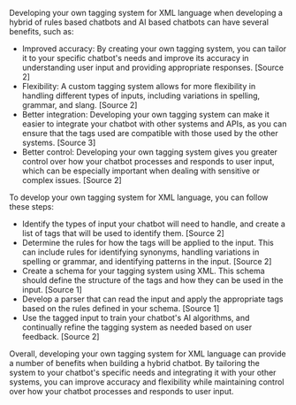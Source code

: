 Developing your own tagging system for XML language when developing a hybrid of rules based chatbots and AI based chatbots can have several benefits, such as:

- Improved accuracy: By creating your own tagging system, you can tailor it to your specific chatbot's needs and improve its accuracy in understanding user input and providing appropriate responses. [Source 2]
- Flexibility: A custom tagging system allows for more flexibility in handling different types of inputs, including variations in spelling, grammar, and slang. [Source 2]
- Better integration: Developing your own tagging system can make it easier to integrate your chatbot with other systems and APIs, as you can ensure that the tags used are compatible with those used by the other systems. [Source 3]
- Better control: Developing your own tagging system gives you greater control over how your chatbot processes and responds to user input, which can be especially important when dealing with sensitive or complex issues. [Source 2]

To develop your own tagging system for XML language, you can follow these steps:

- Identify the types of input your chatbot will need to handle, and create a list of tags that will be used to identify them. [Source 2]
- Determine the rules for how the tags will be applied to the input. This can include rules for identifying synonyms, handling variations in spelling or grammar, and identifying patterns in the input. [Source 2]
- Create a schema for your tagging system using XML. This schema should define the structure of the tags and how they can be used in the input. [Source 1]
- Develop a parser that can read the input and apply the appropriate tags based on the rules defined in your schema. [Source 1]
- Use the tagged input to train your chatbot's AI algorithms, and continually refine the tagging system as needed based on user feedback. [Source 2]

Overall, developing your own tagging system for XML language can provide a number of benefits when building a hybrid chatbot. By tailoring the system to your chatbot's specific needs and integrating it with your other systems, you can improve accuracy and flexibility while maintaining control over how your chatbot processes and responds to user input.

